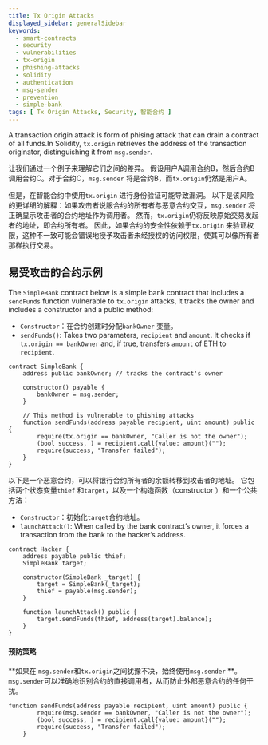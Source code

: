 ```yaml
---
title: Tx Origin Attacks
displayed_sidebar: generalSidebar
keywords:
  - smart-contracts
  - security
  - vulnerabilities
  - tx-origin
  - phishing-attacks
  - solidity
  - authentication
  - msg-sender
  - prevention
  - simple-bank
tags: [ Tx Origin Attacks, Security, 智能合约 ]
---
```


A transaction origin attack is form of phising attack that can drain a contract of all funds.In Solidity, `tx.origin` retrieves the address of the transaction originator, distinguishing it from `msg.sender`.

让我们通过一个例子来理解它们之间的差异。 假设用户A调用合约B，然后合约B调用合约C。对于合约C，`msg.sender` 将是合约B，而`tx.origin`仍然是用户A。

但是，在智能合约中使用`tx.origin` 进行身份验证可能导致漏洞。 以下是该风险的更详细的解释：如果攻击者说服合约的所有者与恶意合约交互，`msg.sender` 将正确显示攻击者的合约地址作为调用者。 然而，`tx.origin`仍将反映原始交易发起者的地址，即合约所有者。 因此，如果合约的安全性依赖于`tx.origin` 来验证权限，这种不一致可能会错误地授予攻击者未经授权的访问权限，使其可以像所有者那样执行交易。

## 易受攻击的合约示例

The `SimpleBank` contract below is a simple bank contract that includes a `sendFunds` function vulnerable to `tx.origin` attacks, it tracks the owner and includes a constructor and a public method:

- `Constructor`：在合约创建时分配`bankOwner` 变量。
- `sendFunds()`: Takes two parameters, `recipient` and `amount`. It checks if `tx.origin == bankOwner` and, if true, transfers `amount` of ETH to `recipient`.

```solidity
contract SimpleBank {
    address public bankOwner; // tracks the contract's owner

    constructor() payable {
        bankOwner = msg.sender;
    }

    // This method is vulnerable to phishing attacks
    function sendFunds(address payable recipient, uint amount) public {
        require(tx.origin == bankOwner, "Caller is not the owner");
        (bool success, ) = recipient.call{value: amount}("");
        require(success, "Transfer failed");
    }
}
```

以下是一个恶意合约，可以将银行合约所有者的余额转移到攻击者的地址。 它包括两个状态变量`thief` 和`target`，以及一个构造函数（constructor ）和一个公共方法：

- `Constructor`：初始化`target`合约地址。
- `launchAttack()`: When called by the bank contract’s owner, it forces a transaction from the bank to the hacker’s address.

```solidity
contract Hacker {
    address payable public thief;
    SimpleBank target;

    constructor(SimpleBank _target) {
        target = SimpleBank(_target);
        thief = payable(msg.sender);
    }

    function launchAttack() public {
        target.sendFunds(thief, address(target).balance);
    }
}
```

#### 预防策略

\*\*如果在 `msg.sender`和`tx.origin`之间犹豫不决，始终使用`msg.sender` \*\*。`msg.sender`可以准确地识别合约的直接调用者，从而防止外部恶意合约的任何干扰。

```solidity
function sendFunds(address payable recipient, uint amount) public {
        require(msg.sender == bankOwner, "Caller is not the owner");
        (bool success, ) = recipient.call{value: amount}("");
        require(success, "Transfer failed");
    }
```
